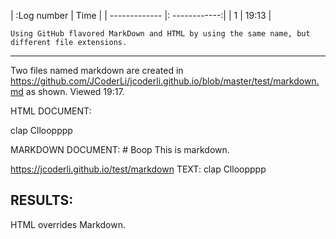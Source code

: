 | :Log number   | Time          |
| ------------- |: ------------:|
| 1             | 19:13         |

    Using GitHub flavored MarkDown and HTML by using the same name, but different file extensions.
---
Two files named markdown are created in https://github.com/JCoderLi/jcoderli.github.io/blob/master/test/markdown.md as shown.
Viewed 19:17.

HTML DOCUMENT:
    <p>clap Clloopppp</p>

MARKDOWN DOCUMENT:
    # Boop
    This is markdown.

https://jcoderli.github.io/test/markdown TEXT:
clap Clloopppp

## RESULTS:
HTML overrides Markdown.
